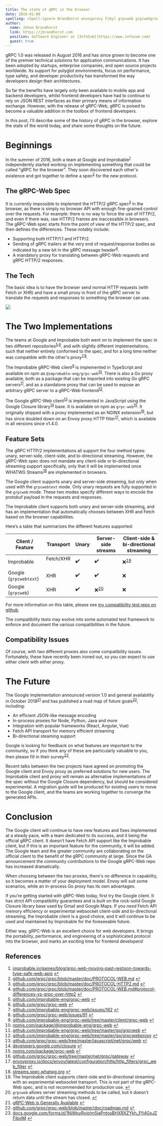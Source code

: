 ```yaml
---
title: The state of gRPC in the browser
date: 2019-01-08
spelling: cSpell:ignore Brandhorst envoyproxy Fibyl grpcweb grpcwebproxy grpcwebtext Johan npmjs restjson roadmap
author:
  name: Johan Brandhorst
  link: https://jbrandhorst.com
  position: Software Engineer at [InfoSum](https://www.infosum.com)
  guest: true
---
```


gRPC 1.0 was released in August 2016 and has since grown to become one of the
premier technical solutions for application communications. It has been adopted
by startups, enterprise companies, and open source projects worldwide.
Its support for polyglot environments, focus on performance, type safety, and
developer productivity has transformed the way developers design their
architectures.

<!--more-->

So far the benefits have largely only been available to mobile
app and backend developers, whilst frontend developers have had to continue to
rely on JSON REST interfaces as their primary means of information exchange.
However, with the release of gRPC-Web, gRPC is poised to become a valuable
addition in the toolbox of frontend developers.

In this post, I'll describe some of the history of gRPC in the browser, explore
the state of the world today, and share some thoughts on the future.

# Beginnings

In the summer of 2016, both a team at Google and
Improbable<sup id="a1">[1](#f1)</sup> independently started working on
implementing something that could be called "gRPC for the browser". They soon
discovered each other's existence and got together to define a
spec<sup id="a2">[2](#f2)</sup> for the new protocol.

## The gRPC-Web Spec

It is currently impossible to implement the HTTP/2 gRPC
spec<sup id="a3">[3](#f3)</sup> in the browser, as there is simply no browser
API with enough fine-grained control over the requests. For example: there is
no way to force the use of HTTP/2, and even if there was, raw HTTP/2 frames are
inaccessible in browsers. The gRPC-Web spec starts from the point of view of the
HTTP/2 spec, and then defines the differences. These notably include:

- Supporting both HTTP/1.1 and HTTP/2.
- Sending of gRPC trailers at the very end of request/response bodies as
  indicated by a new bit in the gRPC message header<sup id="a4">[4](#f4)</sup>.
- A mandatory proxy for translating between gRPC-Web requests and gRPC HTTP/2
  responses.

## The Tech

The basic idea is to have the browser send normal HTTP requests (with Fetch or
XHR) and have a small proxy in front of the gRPC server to translate the
requests and responses to something the browser can use.

![](/img/grpc-web-proxy.png)

# The Two Implementations

The teams at Google and Improbable both went on to implement the spec in two
different repositories<sup id="a5">[5](#f5),</sup><sup id="a6">[6](#f6)</sup>,
and with slightly different implementations, such that neither entirely
conformed to the spec, and for a long time neither was compatible with the
other's proxy<sup id="a7">[7](#f7),</sup><sup id="a8">[8](#f8)</sup>.

The Improbable gRPC-Web client<sup id="a9">[9](#f9)</sup> is implemented in
TypeScript and available on npm as `@improbable-eng/grpc-web`<sup id="a10">[10](#f10)</sup>.
There is also a Go proxy available, both as a package that can be imported into
existing Go gRPC servers<sup id="a11">[11](#f11)</sup>, and as a standalone
proxy that can be used to expose an arbitrary gRPC server to a gRPC-Web
frontend<sup id="a12">[12](#f12)</sup>.

The Google gRPC-Web client<sup id="a13">[13](#f13)</sup> is implemented in
JavaScript using the Google Closure library<sup id="a14">[14](#f14)</sup> base.
It is available on npm as `grpc-web`<sup id="a15">[15](#f15)</sup>. It originally
shipped with a proxy implemented as an NGINX
extension<sup id="a16">[16](#f16)</sup>, but has since doubled down on an Envoy
proxy HTTP filter<sup id="a17">[17](#f17)</sup>, which is available in all
versions since v1.4.0.

## Feature Sets

The gRPC HTTP/2 implementations all support the four method types: unary,
server-side, client-side, and bi-directional streaming. However, the gRPC-Web
spec does not mandate any client-side or bi-directional streaming support
specifically, only that it will be implemented once WHATWG
Streams<sup id="a18">[18](#f18)</sup> are implemented in browsers.

The Google client supports unary and server-side streaming, but only when used
with the `grpcwebtext` mode. Only unary requests are fully supported in the
`grpcweb` mode. These two modes specify different ways to encode the protobuf
payload in the requests and responses.

The Improbable client supports both unary and server-side streaming, and has an
implementation that automatically chooses between XHR and Fetch based on the
browser capabilities.

Here’s a table that summarizes the different features supported:

| Client / Feature       | Transport    | Unary | Server-side streams              | Client-side & bi-directional streaming |
| ---------------------- | ------------ | ----- | -------------------------------- | -------------------------------------- |
| Improbable             | Fetch/XHR ️ | ✔️    | ✔️                               | ❌<sup id="a19">[19](#f19)</sup>       |
| Google (`grpcwebtext`) | XHR ️        | ✔️    | ✔️                               | ❌                                     |
| Google (`grpcweb`)     | XHR ️        | ✔️    | ❌<sup id="a20">[20](#f20)</sup> | ❌                                     |

For more information on this table, please see
[my compatibility test repo on github](https://github.com/johanbrandhorst/grpc-web-compatibility-test).

The compatibility tests may evolve into some automated test framework to enforce
and document the various compatibilities in the future.

## Compatibility Issues

Of course, with two different proxies also come compatibility issues.
Fortunately, these have recently been ironed out, so you can expect to use
either client with either proxy.

# The Future

The Google implementation announced version 1.0 and general availability in
October 2018<sup id="a21">[21](#f21)</sup> and has published a road map of future
goals<sup id="a22">[22](#f22)</sup>, including:

- An efficient JSON-like message encoding
- In-process proxies for Node, Python, Java and more
- Integration with popular frameworks (React, Angular, Vue)
- Fetch API transport for memory efficient streaming
- Bi-directional steaming support

Google is looking for feedback on what features are important to the community,
so if you think any of these are particularly valuable to you, then please fill
in their survey<sup id="a23">[23](#f23)</sup>.

Recent talks between the two projects have agreed on promoting the Google client
and Envoy proxy as preferred solutions for new users. The Improbable client and
proxy will remain as alternative implementations of the spec without the
Google Closure dependency, but should be considered experimental. A migration
guide will be produced for existing users to move to the Google client, and the
teams are working together to converge the generated APIs.

# Conclusion

The Google client will continue to have new features and fixes implemented at a
steady pace, with a team dedicated to its success, and it being the official
gRPC client. It doesn’t have Fetch API support like the Improbable client, but
if this is an important feature for the community, it will be added. The Google
team and the greater community are collaborating on the official client to the
benefit of the gRPC community at large. Since the GA announcement the community
contributions to the Google gRPC-Web repo has increased dramatically.

When choosing between the two proxies, there's no difference in capability, so
it becomes a matter of your deployment model. Envoy will suit some
scenarios, while an in-process Go proxy has its own advantages.

If you’re getting started with gRPC-Web today, first try the Google client. It
has strict API compatibility guarantees and is built on the rock-solid Google
Closure library base used by Gmail and Google Maps. If you _need_ Fetch API
memory efficiency or experimental websocket client-side and bi-directional
streaming, the Improbable client is a good choice, and it will continue to be
used and maintained by Improbable for the foreseeable future.

Either way, gRPC-Web is an excellent choice for web developers. It brings the
portability, performance, and engineering of a sophisticated protocol into the
browser, and marks an exciting time for frontend developers!

## References

 1. <a id="f1"></a> [improbable.io/games/blog/grpc-web-moving-past-restjson-towards-type-safe-web-apis](https://improbable.io/games/blog/grpc-web-moving-past-restjson-towards-type-safe-web-apis) [↩](#a1)
 2. <a id="f2"></a> [github.com/grpc/grpc/blob/master/doc/PROTOCOL-WEB.md](https://github.com/grpc/grpc/blob/master/doc/PROTOCOL-WEB.md) [↩](#a2)
 3. <a id="f3"></a> [github.com/grpc/grpc/blob/master/doc/PROTOCOL-HTTP2.md](https://github.com/grpc/grpc/blob/master/doc/PROTOCOL-HTTP2.md) [↩](#a3)
 4. <a id="f4"></a> [github.com/grpc/grpc/blob/master/doc/PROTOCOL-WEB.md#protocol-differences-vs-grpc-over-http2](https://github.com/grpc/grpc/blob/master/doc/PROTOCOL-WEB.md#protocol-differences-vs-grpc-over-http2) [↩](#a4)
 5. <a id="f5"></a> [github.com/improbable-eng/grpc-web](https://github.com/improbable-eng/grpc-web) [↩](#a5)
 6. <a id="f6"></a> [github.com/grpc/grpc-web](https://github.com/grpc/grpc-web) [↩](#a6)
 7. <a id="f7"></a> [github.com/improbable-eng/grpc-web/issues/162](https://github.com/improbable-eng/grpc-web/issues/162) [↩](#a7)
 8. <a id="f8"></a> [github.com/grpc/grpc-web/issues/91](https://github.com/grpc/grpc-web/issues/91) [↩](#a8)
 9. <a id="f9"></a> [github.com/improbable-eng/grpc-web/tree/master/client/grpc-web](https://github.com/improbable-eng/grpc-web/tree/master/client/grpc-web) [↩](#a9)
10. <a id="f10"></a> [npmjs.com/package/@improbable-eng/grpc-web](https://www.npmjs.com/package/@improbable-eng/grpc-web) [↩](#a10)
11. <a id="f11"></a> [github.com/improbable-eng/grpc-web/tree/master/go/grpcweb](https://github.com/improbable-eng/grpc-web/tree/master/go/grpcweb) [↩](#a11)
12. <a id="f12"></a> [github.com/improbable-eng/grpc-web/tree/master/go/grpcwebproxy](https://github.com/improbable-eng/grpc-web/tree/master/go/grpcwebproxy) [↩](#a12)
13. <a id="f13"></a> [github.com/grpc/grpc-web/tree/master/javascript/net/grpc/web](https://github.com/grpc/grpc-web/tree/master/javascript/net/grpc/web) [↩](#a13)
14. <a id="f14"></a> [developers.google.com/closure](https://developers.google.com/closure) [↩](#a14)
15. <a id="f15"></a> [npmjs.com/package/grpc-web](https://www.npmjs.com/package/grpc-web) [↩](#a15)
16. <a id="f16"></a> [github.com/grpc/grpc-web/tree/master/net/grpc/gateway](https://github.com/grpc/grpc-web/tree/master/net/grpc/gateway) [↩](#a16)
17. <a id="f17"></a> [envoyproxy.io/docs/envoy/latest/configuration/http/http_filters/grpc_web_filter](https://www.envoyproxy.io/docs/envoy/latest/configuration/http/http_filters/grpc_web_filter) [↩](#a17)
18. <a id="f18"></a> [streams.spec.whatwg.org](https://streams.spec.whatwg.org) [↩](#a18)
19. <a id="f19"></a> The Improbable client supports client-side and
    bi-directional streaming with an experimental websocket transport. This is
    not part of the gRPC-Web spec, and is not recommended for production use. [↩](#a19)
20. <a id="f20"></a> `grpcweb` allows server streaming methods to be called, but
    it doesn't return data until the stream has closed. [↩](#a20)
21. <a id="f21"></a> [gRPC-Web is Generally Available](/blog/grpc-web-ga/) [↩](#a21)
22. <a id="f22"></a> [github.com/grpc/grpc-web/blob/master/doc/roadmap.md](https://github.com/grpc/grpc-web/blob/master/doc/roadmap.md) [↩](#a22)
23. <a id="f23"></a> [docs.google.com/forms/d/1NjWpyRviohn5jaPntosBHXRXZYkh_Ffi4GxJZFibylM](https://docs.google.com/forms/d/1NjWpyRviohn5jaPntosBHXRXZYkh_Ffi4GxJZFibylM) [↩](#a23)
